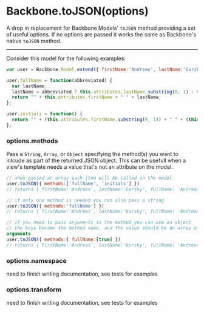 # Backbone.toJSON(options)

A drop in replacement for Backbone Models' `toJSON` method providing a set of useful
options. If no options are passed it works the same as Backbone's native
`toJSON` method.

* * *

Consider this model for the following examples:

```javascript
var user = Backbone.Model.extend({ firstName:'Andreas', lastName:'Gursky' });

user.fullName = function(abbreviated) {
  var lastName;
  lastName = abbreviated ? this.attributes.lastName.substring(0, 1) : this.attributes.lastName;
  return "" + this.attributes.firstName + " " + lastName;
};

user.initials = function() {
  return "" + (this.attributes.firstName.substring(0, 1)) + " " + (this.attributes.lastName.substring(0, 1));
};

```

### options.methods

Pass a `String`, `Array`, or `Object` specifying the method(s) you want
to inlcude as part of the returned JSON object. This can be usefull when
a view's template needs a value that's not an attribute on the model.

```javascript
// when passed an array each item will be called on the model
user.toJSON({ methods:['fullName', 'initials'] })
// returns { firstName:'Andreas', lastName:'Gursky', fullName: 'Andreas Gursky', initials: 'A G' }

// if only one method is needed you can also pass a string
user.toJSON({ methods:'fullName'] })
// returns { firstName:'Andreas', lastName:'Gursky', fullName: 'Andreas Gursky' }

// if you need to pass arguments to the method you can use an object
// the keys become the method name, and the value should be an array of
arguments
user.toJSON({ methods:{ fullName:[true] })
// returns { firstName:'Andreas', lastName:'Gursky', fullName: 'Andreas G' }
```

### options.namespace

need to finish writing documentation, see tests for examples

### options.transform

need to finish writing documentation, see tests for examples
